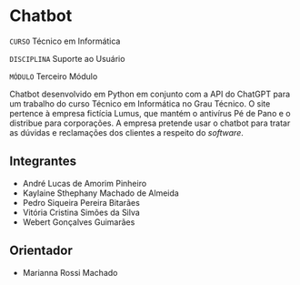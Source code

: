 # Chatbot

`CURSO` Técnico em Informática

`DISCIPLINA` Suporte ao Usuário

`MÓDULO` Terceiro Módulo

Chatbot desenvolvido em Python em conjunto com a API do ChatGPT para um trabalho do curso Técnico em Informática no Grau Técnico. O site pertence à empresa fictícia Lumus, que mantém o antivírus Pé de Pano e o distribue para corporações. A empresa pretende usar o chatbot para tratar as dúvidas e reclamações dos clientes a respeito do *software*.

## Integrantes

* André Lucas de Amorim Pinheiro
* Kaylaine Sthephany Machado de Almeida
* Pedro Siqueira Pereira Bitarães
* Vitória Cristina Simões da Silva
* Webert Gonçalves Guimarães 

## Orientador

* Marianna Rossi Machado
